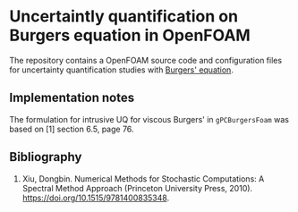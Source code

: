 # Uncertaintly quantification on Burgers equation in OpenFOAM

The repository contains a OpenFOAM source code and configuration files for
uncertainty quantification studies with [Burgers'
equation](https://en.wikipedia.org/wiki/Burgers'_equation).


## Implementation notes

The formulation for intrusive UQ for viscous Burgers' in `gPCBurgersFoam` was
based on [1] section 6.5, page 76.


## Bibliography

1. Xiu, Dongbin. Numerical Methods for Stochastic Computations: A Spectral
   Method Approach (Princeton University Press, 2010).
   https://doi.org/10.1515/9781400835348.


